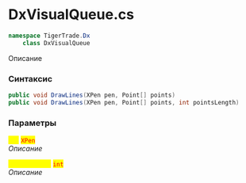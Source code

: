 
# DxVisualQueue.cs
```csharp
namespace TigerTrade.Dx  
    class DxVisualQueue
```

Описание

### Синтаксис
```csharp
public void DrawLines(XPen pen, Point[] points)
public void DrawLines(XPen pen, Point[] points, int pointsLength)
```

### Параметры  
<mark style="color:yellow;">**`pen`**</mark> <mark style="color:red;">`XPen`</mark>  
 *Описание*  
  
<mark style="color:yellow;">**`pointsLength`**</mark> <mark style="color:red;">`int`</mark>  
 *Описание*  
  

                    
                    